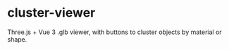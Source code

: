# cluster-viewer
Three.js + Vue 3 .glb viewer, with buttons to cluster objects by material or shape.
